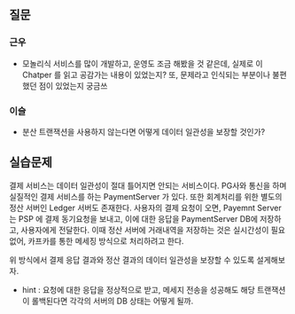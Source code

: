 ## 질문
### 근우
- 모놀리식 서비스를 많이 개발하고, 운영도 조금 해봤을 것 같은데, 실제로 이 Chatper 를 읽고 공감가는 내용이 있었는지? 또, 문제라고 인식되는 부분이나 불편했던 점이 있었는지 궁금쓰

### 이슬
- 분산 트랜잭션을 사용하지 않는다면 어떻게 데이터 일관성을 보장할 것인가?

## 실습문제
결제 서비스는 데이터 일관성이 절대 틀어지면 안되는 서비스이다. PG사와 통신을 하며 실질적인 결제 서비스를 하는 PaymentServer 가 있다. 또한 회계처리를 위한 별도의 정산 서버인 Ledger 서버도 존재한다.
사용자의 결제 요청이 오면, Payemnt Server 는 PSP 에 결제 동기요청을 보내고, 이에 대한 응답을 PaymentServer DB에 저장하고, 사용자에게 전달한다. 이때 정산 서버에 거래내역을 저장하는 것은 실시간성이 필요없어,
카프카를 통한 메세징 방식으로 처리하려고 한다. 

위 방식에서 결제 응답 결과와 정산 결과의 데이터 일관성을 보장할 수 있도록 설게해보자.
- hint : 요청에 대한 응답을 정상적으로 받고, 메세지 전송을 성공해도 해당 트랜잭션이 롤백된다면 각각의 서버의 DB 상태는 어떻게 될까.
